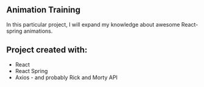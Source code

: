 ## Animation Training
In this particular project, I will expand my knowledge about awesome React-spring animations.

## Project created with:
* React
* React Spring
* Axios - and probably Rick and Morty API
